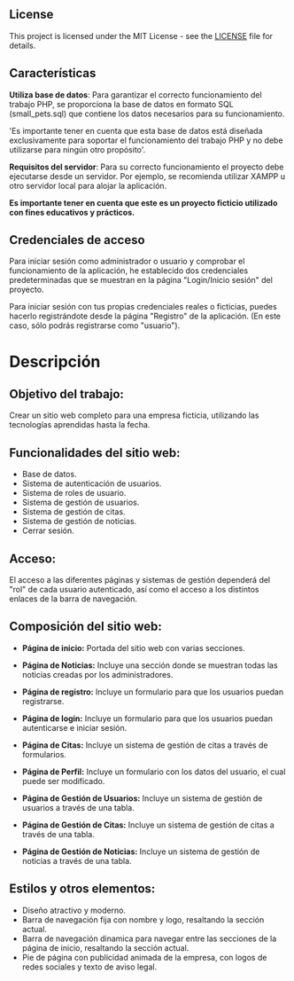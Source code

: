 ## License

This project is licensed under the MIT License - see the [LICENSE](LICENSE) file for details.

## Características

**Utiliza base de datos**: Para garantizar el correcto funcionamiento del trabajo PHP, se proporciona la base de datos en formato SQL (small_pets.sql) que contiene los datos necesarios para su funcionamiento.

'Es importante tener en cuenta que esta base de datos está diseñada exclusivamente para soportar el funcionamiento del trabajo PHP y no debe utilizarse para ningún otro propósito'.

**Requisitos del servidor**: Para su correcto funcionamiento el proyecto debe ejecutarse desde un servidor. Por ejemplo, se recomienda utilizar XAMPP u otro servidor local para alojar la aplicación.

**Es importante tener en cuenta que este es un proyecto ficticio utilizado con fines educativos y prácticos.**

## Credenciales de acceso

Para iniciar sesión como administrador o usuario y comprobar el funcionamiento de la aplicación, he establecido dos credenciales predeterminadas que se muestran en la página "Login/Inicio sesión" del proyecto.

Para iniciar sesión con tus propias credenciales reales o ficticias, puedes hacerlo registrándote desde la página "Registro" de la aplicación. (En este caso, sólo podrás registrarse como "usuario").


# Descripción

## Objetivo del trabajo:

Crear un sitio web completo para una empresa ficticia, utilizando las tecnologías aprendidas hasta la fecha.

## Funcionalidades del sitio web:

- Base de datos.
- Sistema de autenticación de usuarios.
- Sistema de roles de usuario.
- Sistema de gestión de usuarios.
- Sistema de gestión de citas.
- Sistema de gestión de noticias.
- Cerrar sesión.

## Acceso:

El acceso a las diferentes páginas y sistemas de gestión dependerá del "rol" de cada usuario autenticado, así como el acceso a los distintos enlaces de la barra de navegación.

## Composición del sitio web:

- **Página de inicio:** Portada del sitio web con varias secciones.

- **Página de Noticias:** Incluye una sección donde se muestran todas las noticias creadas por los administradores.

- **Página de registro:** Incluye un formulario para que los usuarios puedan registrarse.

- **Página de login:** Incluye un formulario para que los usuarios puedan autenticarse e iniciar sesión.

- **Página de Citas:** Incluye un sistema de gestión de citas a través de formularios.

- **Página de Perfil:** Incluye un formulario con los datos del usuario, el cual puede ser modificado.

- **Página de Gestión de Usuarios:** Incluye un sistema de gestión de usuarios a través de una tabla.

- **Página de Gestión de Citas:** Incluye un sistema de gestión de citas a través de una tabla.

- **Página de Gestión de Noticias:** Incluye un sistema de gestión de noticias a través de una tabla.

## Estilos y otros elementos:

- Diseño atractivo y moderno.
- Barra de navegación fija con nombre y logo, resaltando la sección actual.
- Barra de navegación dinamica para navegar entre las secciones de la página de inicio, resaltando la sección actual.
- Pie de página con publicidad animada de la empresa, con logos de redes sociales y texto de aviso legal.